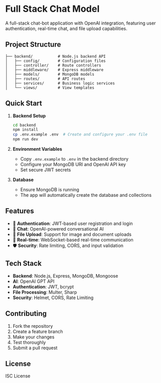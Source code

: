 # Full Stack Chat Model

A full-stack chat-bot application with OpenAI integration, featuring user authentication, real-time chat, and file upload capabilities.

## Project Structure

```
├── backend/           # Node.js backend API
│   ├── config/        # Configuration files
│   ├── controller/    # Route controllers
│   ├── middleware/    # Express middleware
│   ├── models/        # MongoDB models
│   ├── routes/        # API routes
│   ├── services/      # Business logic services
│   └── views/         # View templates
```

## Quick Start

1. **Backend Setup**
   ```bash
   cd backend
   npm install
   cp .env.example .env  # Create and configure your .env file
   npm run dev
   ```

2. **Environment Variables**
   - Copy `.env.example` to `.env` in the backend directory
   - Configure your MongoDB URI and OpenAI API key
   - Set secure JWT secrets

3. **Database**
   - Ensure MongoDB is running
   - The app will automatically create the database and collections

## Features

- 🔐 **Authentication**: JWT-based user registration and login
- 💬 **Chat**: OpenAI-powered conversational AI
- 📁 **File Upload**: Support for image and document uploads
- 🚀 **Real-time**: WebSocket-based real-time communication
- 🛡️ **Security**: Rate limiting, CORS, and input validation

## Tech Stack

- **Backend**: Node.js, Express, MongoDB, Mongoose
- **AI**: OpenAI GPT API
- **Authentication**: JWT, bcrypt
- **File Processing**: Multer, Sharp
- **Security**: Helmet, CORS, Rate Limiting

## Contributing

1. Fork the repository
2. Create a feature branch
3. Make your changes
4. Test thoroughly
5. Submit a pull request

## License

ISC License
